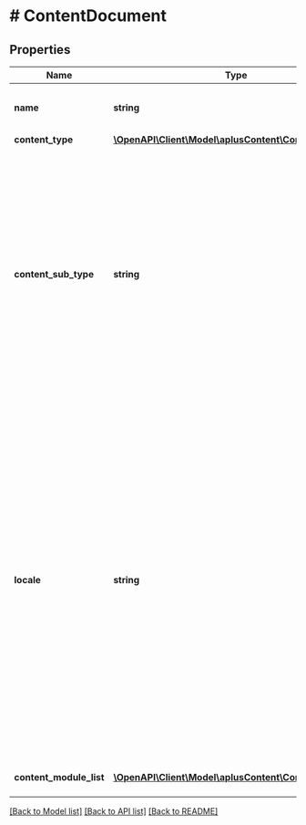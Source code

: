 # # ContentDocument

## Properties

Name | Type | Description | Notes
------------ | ------------- | ------------- | -------------
**name** | **string** | The A+ Content document name. |
**content_type** | [**\OpenAPI\Client\Model\aplusContent\ContentType**](ContentType.md) |  |
**content_sub_type** | **string** | The A+ Content document subtype. This represents a special-purpose type of an A+ Content document. Not every A+ Content document type will have a subtype, and subtypes may change at any time. | [optional]
**locale** | **string** | The IETF language tag. This only supports the primary language subtag with one secondary language subtag. The secondary language subtag is almost always a regional designation. This does not support additional subtags beyond the primary and secondary subtags. **Pattern:** ^[a-z]{2,}-[A-Z0-9]{2,}$ |
**content_module_list** | [**\OpenAPI\Client\Model\aplusContent\ContentModule[]**](ContentModule.md) | A list of A+ Content modules. |

[[Back to Model list]](../../README.md#models) [[Back to API list]](../../README.md#endpoints) [[Back to README]](../../README.md)
